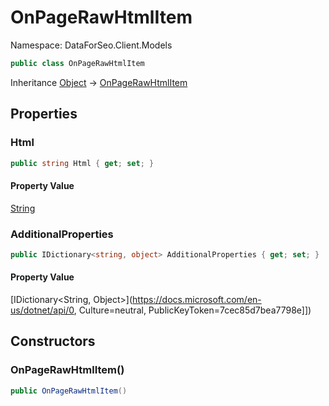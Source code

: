 # OnPageRawHtmlItem

Namespace: DataForSeo.Client.Models

```csharp
public class OnPageRawHtmlItem
```

Inheritance [Object](https://docs.microsoft.com/en-us/dotnet/api/Object) → [OnPageRawHtmlItem](./OnPageRawHtmlItem.md)

## Properties

### **Html**

```csharp
public string Html { get; set; }
```

#### Property Value

[String](https://docs.microsoft.com/en-us/dotnet/api/String)<br>

### **AdditionalProperties**

```csharp
public IDictionary<string, object> AdditionalProperties { get; set; }
```

#### Property Value

[IDictionary&lt;String, Object&gt;](https://docs.microsoft.com/en-us/dotnet/api/0, Culture=neutral, PublicKeyToken=7cec85d7bea7798e]])<br>

## Constructors

### **OnPageRawHtmlItem()**

```csharp
public OnPageRawHtmlItem()
```
